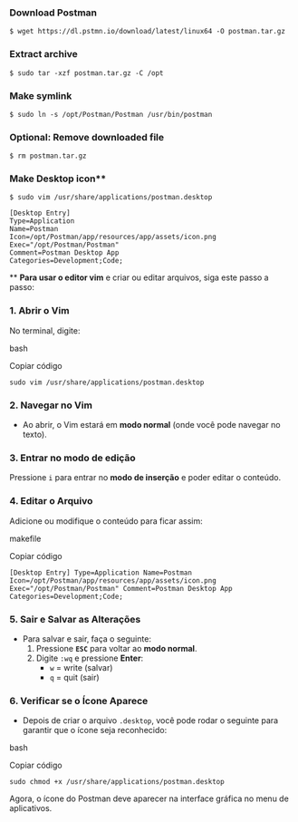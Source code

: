 
### Download Postman

`$ wget https://dl.pstmn.io/download/latest/linux64 -O postman.tar.gz`

### Extract archive

`$ sudo tar -xzf postman.tar.gz -C /opt`

### Make symlink

`$ sudo ln -s /opt/Postman/Postman /usr/bin/postman`

### Optional: Remove downloaded file

`$ rm postman.tar.gz`

### Make Desktop icon**

`$ sudo vim /usr/share/applications/postman.desktop`

```
[Desktop Entry]
Type=Application
Name=Postman
Icon=/opt/Postman/app/resources/app/assets/icon.png
Exec="/opt/Postman/Postman"
Comment=Postman Desktop App
Categories=Development;Code;
```

**
**Para usar o editor vim** e criar ou editar arquivos, siga este passo a passo:

### 1. Abrir o Vim

No terminal, digite:

bash

Copiar código

`sudo vim /usr/share/applications/postman.desktop`

### 2. Navegar no Vim

- Ao abrir, o Vim estará em **modo normal** (onde você pode navegar no texto).

### 3. Entrar no modo de edição

Pressione `i` para entrar no **modo de inserção** e poder editar o conteúdo.

### 4. Editar o Arquivo

Adicione ou modifique o conteúdo para ficar assim:

makefile

Copiar código

`[Desktop Entry] Type=Application Name=Postman Icon=/opt/Postman/app/resources/app/assets/icon.png Exec="/opt/Postman/Postman" Comment=Postman Desktop App Categories=Development;Code;`

### 5. Sair e Salvar as Alterações

- Para salvar e sair, faça o seguinte:
    1. Pressione **`ESC`** para voltar ao **modo normal**.
    2. Digite `:wq` e pressione **Enter**:
        - `w` = write (salvar)
        - `q` = quit (sair)

### 6. Verificar se o Ícone Aparece

- Depois de criar o arquivo `.desktop`, você pode rodar o seguinte para garantir que o ícone seja reconhecido:

bash

Copiar código

`sudo chmod +x /usr/share/applications/postman.desktop`

Agora, o ícone do Postman deve aparecer na interface gráfica no menu de aplicativos.